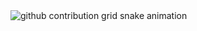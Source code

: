 <picture>

  <source media="(prefers-color-scheme: dark)" srcset="ttps://raw.githubusercontent.com/Nothingness-Void/Nothingness-Void/output/github-contribution-grid-snake-dark.svg">
  <source media="(prefers-color-scheme: light)" srcset="ttps://raw.githubusercontent.com/Nothingness-Void/Nothingness-Void/output/github-contribution-grid-snake.svg">
  <img alt="github contribution grid snake animation" src="ttps://raw.githubusercontent.com/Nothingness-Void/Nothingness-Void/output/github-contribution-grid-snake.svg">

</picture>


<!--
**Nothingness-Void/Nothingness-Void** is a ✨ _special_ ✨ repository because its `README.md` (this file) appears on your GitHub profile.

Here are some ideas to get you started:

- 🔭 I’m currently working on ...
- 🌱 I’m currently learning ...
- 👯 I’m looking to collaborate on ...
- 🤔 I’m looking for help with ...
- 💬 Ask me about ...
- 📫 How to reach me: ...
- 😄 Pronouns: ...
- ⚡ Fun fact: ...
-->
